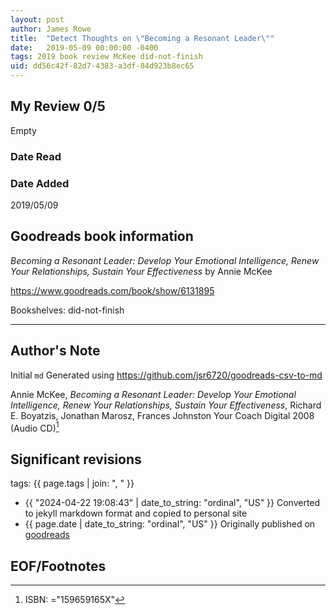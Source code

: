 ```yaml
---
layout: post
author: James Rowe
title:  "Detect Thoughts on \"Becoming a Resonant Leader\""
date:   2019-05-09 00:00:00 -0400
tags: 2019 book review McKee did-not-finish
uid: dd56c42f-82d7-4383-a3df-84d923b8ec65
---
```




## My Review 0/5

Empty

### Date Read


### Date Added
2019/05/09

## Goodreads book information

*Becoming a Resonant Leader: Develop Your Emotional Intelligence, Renew Your Relationships, Sustain Your Effectiveness* by Annie McKee

https://www.goodreads.com/book/show/6131895

Bookshelves: did-not-finish

---

## Author's Note

Initial `md` Generated using https://github.com/jsr6720/goodreads-csv-to-md

Annie McKee, *Becoming a Resonant Leader: Develop Your Emotional Intelligence, Renew Your Relationships, Sustain Your Effectiveness*, Richard E. Boyatzis, Jonathan Marosz, Frances Johnston Your Coach Digital 2008 (Audio CD)[^1]

## Significant revisions

tags: {{ page.tags | join: ", " }} <!-- todo move this somewhere -->

- {{ "2024-04-22 19:08:43" | date_to_string: "ordinal", "US" }} Converted to jekyll markdown format and copied to personal site
- {{ page.date | date_to_string: "ordinal", "US" }} Originally published on [goodreads](https://www.goodreads.com)

## EOF/Footnotes

[^1]: ISBN: ="159659165X"